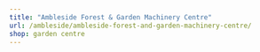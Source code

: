 ```yaml
---
title: "Ambleside Forest & Garden Machinery Centre"
url: /ambleside/ambleside-forest-and-garden-machinery-centre/
shop: garden centre
---
```

